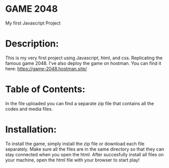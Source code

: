# GAME 2048
My first Javascript Project

# Description: 
This is my very first project using Javascript, html, and css. Replicating the famous game 2048. I've also deploy the game on hostman. You can find it here: https://game-2048.hostman.site/

# Table of Contents: 
In the file uploaded you can find a separate zip file that contains all the codes and media files. 

# Installation: 
To install the game, simply install the zip file or download each file separately. Make sure all the files are in the same directory so that they can stay connected when you open the html. After succesfully install all files on your machine, open the html file with your browser to start play!


